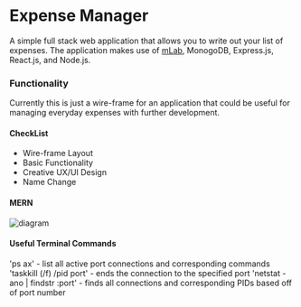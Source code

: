 # Expense Manager 
A simple full stack web application that allows you to write out your list of expenses. The application makes use of [mLab](https://mlab.com/), MonogoDB, Express.js, React.js, and Node.js. 

### Functionality 
Currently this is just a wire-frame for an application that could be useful for managing everyday expenses with further development. 

#### CheckList 
* Wire-frame Layout 
* Basic Functionality 
* Creative UX/UI Design 
* Name Change

#### MERN 
![diagram](http://www.brain-mentors.com/img/mern-training-institute.jpg)

#### Useful Terminal Commands 
'ps ax' - list all active port connections and corresponding commands 
'taskkill (/f) /pid port' - ends the connection to the specified port
'netstat -ano | findstr :port' - finds all connections and corresponding PIDs based off of port number 